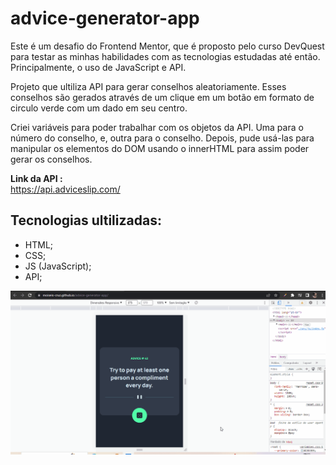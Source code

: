 # advice-generator-app

Este é um desafio do Frontend Mentor, que é proposto pelo curso DevQuest para testar as minhas habilidades com as tecnologias estudadas até então. Principalmente, o uso de JavaScript e API.

Projeto que ultiliza API para gerar conselhos aleatoriamente.
Esses conselhos são gerados através de um clique em um botão em formato de circulo verde com um dado em seu centro.

Criei variáveis para poder trabalhar com os objetos da API. Uma para o número do conselho, e, outra para o conselho. Depois, pude usá-las para manipular os elementos do DOM usando o innerHTML para assim poder gerar os conselhos.

<strong>Link da API :</strong><BR>
https://api.adviceslip.com/

## Tecnologias ultilizadas:
- HTML;
- CSS;
- JS (JavaScript);
- API;

<img src="./src/img/advice-generator.gif">